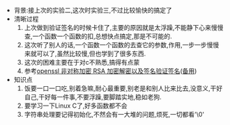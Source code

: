 - 背景:接上次的实验二,这次时实验三,不过比较愉快的搞定了
- 清晰过程
    1. 上次做到验证签名的时候卡住了,主要的原因就是太浮躁,不能静下心来慢慢查,一个函数一个函数的扣,总想快点搞定,那是不可能的.
    2. 这次听了别人的话,一个函数一个函数的去查它的参数,作用,一步一步慢慢来就可以了,虽然比较慢,但也学到了很多东西.
    3. 这次的困难主要在于对c不熟悉,搞得有点蒙  
    4. 参考[openssl 非对称加密 RSA 加密解密以及签名验证签名](https://www.cnblogs.com/cocoajin/p/6126099.html)([备用](https://github.com/CSLP/C-Plus-Plus/blob/master/References/Ubuntu%2018.04%E5%AE%89%E8%A3%85QtCreator%2B%E9%85%8D%E7%BD%AEqt%E7%8E%AF%E5%A2%83%2Bqtchooser%20-%20AAMahone%E7%9A%84%E5%8D%9A%E5%AE%A2%20-%20CSDN%E5%8D%9A%E5%AE%A2.mhtml))
- 知识点
    1. 饭要一口一口吃,别着急嘛,耐心最重要,别老是和别人比来比去,没意义,干好自己,干好每一件事,不要浮躁,要脚踏实地,稳如老狗.
    2. 要学习一下Linux C了,好多函数都不会
    3. 字符串处理要记得初始化,不然会有一大堆的问题,烦死,一切都看'\0'
